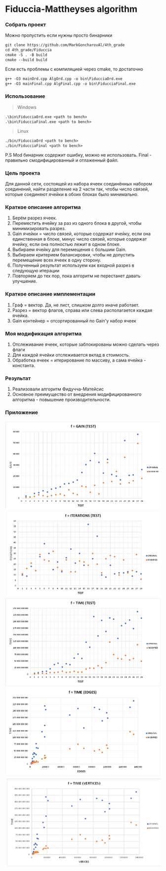 # Fiduccia-Mattheyses algorithm

### Собрать проект

Можно пропустить если нужны просто бинарники

```
git clone https://github.com/MarkGoncharovAl/4th_grade
cd 4th_grade/Fiduccia
cmake -S . -B build
cmake --build build
```

Если есть проблемы с компиляцией через cmake, то достаточно

```
g++ -O3 mainOrd.cpp AlgOrd.cpp -o bin\FiducciaOrd.exe
g++ -O3 mainFinal.cpp AlgFinal.cpp -o bin\FiducciaFinal.exe
```

### Использование

> Windows
```
.\bin\FiducciaOrd.exe <path to bench>
.\bin\FiducciaFinal.exe <path to bench>
```
> Linux
```
./bin/FiducciaOrd <path to bench>
./bin/FiducciaFinal <path to bench>
```

P.S Mod бинарник содержит ошибку, можно не использовать. Final - правильно смодифицированный и отлаженный файл.

### Цель проекта

Для данной сети, состоящей из набора ячеек соединённых набором соединений, найти разделение на 2 части так, чтобы число связей, которые соединяют ячейки в обоих блоках было минимально.

### Краткое описание алгоритма
1. Берём разрез ячеек. 
2. Переместить ячейку за раз из одного блока в другой, чтобы минимизировать разрез. 
3. Gain ячейки = число связей, которые содержат ячейку, если она единственная в блоке, минус число связей, которые содержат ячейку, если она полностью лежит в одном блоке. 
4. Выбираем ячейку для перемещения с большим Gain. 
5. Выбираем критерием балансировки, чтобы не допустить перемещение всех ячеек в одну сторону. 
6. Полученный результат используем как входной разрез в следующую итерации
7. Повторяем до тех пор, пока алгоритм не перестанет давать улучшение.

### Краткое описание имплементации
1. Граф = вектор. Да, не лист, слишком долго иначе работает.
2. Разрез = вектор флагов, справа или слева располагается каждая ячейка. 
3. Gain контейнер = отсортированный по Gain'у набор ячеек

### Моя модификация алгоритма
1. Отслеживание ячеек, которые заблокированы можно сделать через флаги
2. Для каждой ячейки отслеживается вклад в стоимость.
3. Обработка ячеек = итерирование по массиву, а сама ячейка - константа.

### Результат 
1. Реализовали алгоритм Фидучча-Матейсис
2. Основное преимущество от внедрения модифицированного алгоритма - повышение производительности.

### Приложение

![GAIN](graphics/GAIN.png)
![ITER](graphics/ITER.png)
![TIME](graphics/TIME.png)
![TIME(EDGES)](graphics/TIME(EDGES).png)
![TIME(VERTICES)](graphics/TIME(VERTICES).png)
